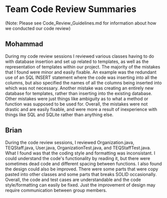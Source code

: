 # Team Code Review Summaries

(Note: Please see Code_Review_Guidelines.md for information about how we conducted our code review)

## Mohammad

During my code review sessions I reviewed various classes having to do with database insertion and set up related to templates, as well as the representation of templates within our project. The majority of the mistakes that I found were minor and easily fixable. An example was the redundant use of an SQL INSERT statement where the code was inserting into all the columns, but also specified the names of all the columns being inserted into which was not necessary. Another mistake was creating an entirely new database for templates, rather than inserting into the existing database. Other mistakes were just things like ambiguity as to what a method or function was supposed to be used for. Overall, the mistakes were not drastic and are easily fixable, and were more a result of inexperience with things like SQL and SQLite rather than anything else.

## Brian

During the code review sessions, I reviewed Organization.java, TEQStaff.java, User.java, OrganizationTest.java, and TEQStaffTest.java. What I found was that the coding style and formatting was inconsistant. I could understand the code's functionality by reading it, but there were sometimes dead code and different spacing between functions. I also found the design could also be improved. There were some parts that were copy pasted into other classes and some parts that breaks SOLID occasionally. Overall, the code and test cases are understandable and the code style/formatting can easily be fixed. Just the improvement of design may require communication between group members.     
